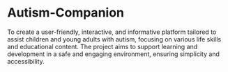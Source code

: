# Autism-Companion
To create a user-friendly, interactive, and informative platform tailored to assist children and young adults with autism, focusing on various life skills and educational content. The project aims to support learning and development in a safe and engaging environment, ensuring simplicity and accessibility.
